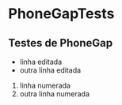 # PhoneGapTests
## Testes de PhoneGap

* linha editada
* outra linha editada

1. linha numerada
2. outra linha numerada


